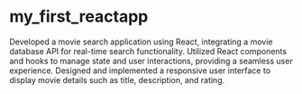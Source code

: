 # my_first_reactapp
 Developed a movie search application using React, integrating a movie database API for real-time search functionality. Utilized React components and hooks to manage state and user interactions, providing a seamless user experience. Designed and implemented a responsive user interface to display movie details such as title, description, and rating.
